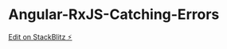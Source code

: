 # Angular-RxJS-Catching-Errors

[Edit on StackBlitz ⚡️](https://stackblitz.com/edit/angular-ivy-vdfpue)